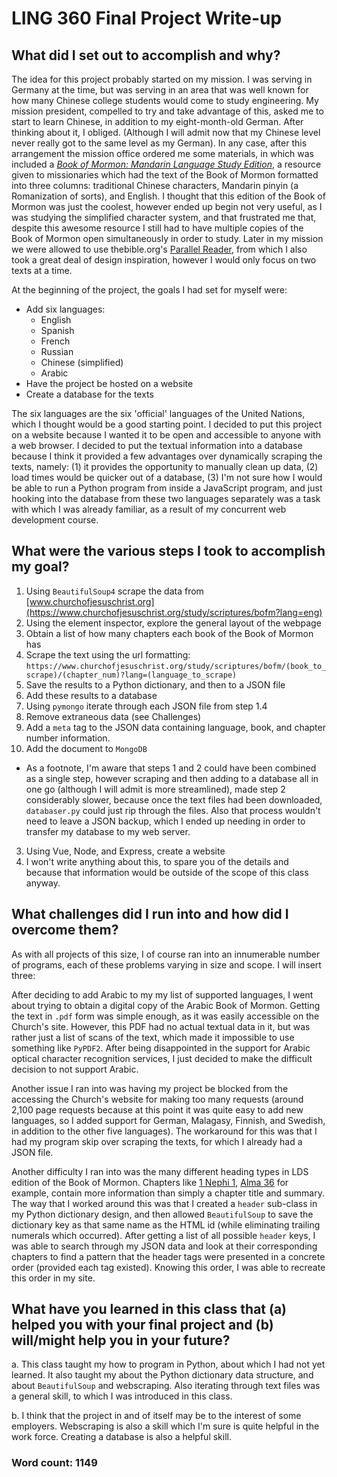 # LING 360 Final Project Write-up

## What did I set out to accomplish and why?
The idea for this project probably started on my mission. I was serving in Germany at the time, but was serving in an area that was well known for how many Chinese college students would come to study engineering. My mission president, compelled to try and take advantage of this, asked me to start to learn Chinese, in addition to my eight-month-old German. After thinking about it, I obliged. (Although I will admit now that my Chinese level never really got to the same level as my German). In any case, after this arrangement the mission office ordered me some materials, in which was included a [*Book of Mormon: Mandarin Language Study Edition*](https://media.ldscdn.org/pdf/lds-scriptures/book-of-mormon/book-of-mormon-language-study-edition-34406-cmn_eng.pdf), a resource given to missionaries which had the text of the Book of Mormon formatted into three columns: traditional Chinese characters, Mandarin pinyin (a Romanization of sorts), and English. I thought that this edition of the Book of Mormon was just the coolest, however ended up begin not very useful, as I was studying the simplified character system, and that frustrated me that, despite this awesome resource I still had to have multiple copies of the Book of Mormon open simultaneously in order to study. Later in my mission we were allowed to use thebible.org's [Parallel Reader](https://thebible.org/gt/index), from which I also took a great deal of design inspiration, however I would only focus on two texts at a time.

At the beginning of the project, the goals I had set for myself were:
* Add six languages:
  * English
  * Spanish
  * French
  * Russian
  * Chinese (simplified)
  * Arabic
* Have the project be hosted on a website
* Create a database for the texts

The six languages are the six 'official' languages of the United Nations, which I thought would be a good starting point. I decided to put this project on a website because I wanted it to be open and accessible to anyone with a web browser. I decided to put the textual information into a database because I think it provided a few advantages over dynamically scraping the texts, namely: (1) it provides the opportunity to manually clean up data, (2) load times would be quicker out of a database, (3) I'm not sure how I would be able to run a Python program from inside a JavaScript program, and just hooking into the database from these two languages separately was a task with which I was already familiar, as a result of my concurrent web development course.

## What were the various steps I took to accomplish my goal?
1. Using `BeautifulSoup4` scrape the data from [www.churchofjesuschrist.org](https://www.churchofjesuschrist.org/study/scriptures/bofm?lang=eng)
  1. Using the element inspector, explore the general layout of the webpage
  2. Obtain a list of how many chapters each book of the Book of Mormon has
  3. Scrape the text using the url formatting: `https://www.churchofjesuschrist.org/study/scriptures/bofm/(book_to_scrape)/(chapter_num)?lang=(language_to_scrape)`
  4. Save the results to a Python dictionary, and then to a JSON file
2. Add these results to a database
  1. Using `pymongo` iterate through each JSON file from step 1.4
  2. Remove extraneous data (see Challenges)
  3. Add a `meta` tag to the JSON data containing language, book, and chapter number information.
  4. Add the document to `MongoDB`
  * As a footnote, I'm aware that steps 1 and 2 could have been combined as a single step, however scraping and then adding to a database all in one go (although I will admit is more streamlined), made step 2 considerably slower, because once the text files had been downloaded, `databaser.py` could just rip through the files. Also that process wouldn't need to leave a JSON backup, which I ended up needing in order to transfer my database to my web server.
3. Using Vue, Node, and Express, create a website
  1. I won't write anything about this, to spare you of the details and because that information would be outside of the scope of this class anyway.

## What challenges did I run into and how did I overcome them?
As with all projects of this size, I of course ran into an innumerable number of programs, each of these problems varying in size and scope. I will insert three:

After deciding to add Arabic to my my list of supported languages, I went about trying to obtain a digital copy of the Arabic Book of Mormon. Getting the text in `.pdf` form was simple enough, as it was easily accessible on the Church's site. However, this PDF had no actual textual data in it, but was rather just a list of scans of the text, which made it impossible to use something like `PyPDF2`. After being disappointed in the support for Arabic optical character recognition services, I just decided to make the difficult decision to not support Arabic.

Another issue I ran into was having my project be blocked from the accessing the Church's website for making too many requests (around 2,100 page requests because at this point it was quite easy to add new languages, so I added support for German, Malagasy, Finnish, and Swedish, in addition to the other five languages). The workaround for this was that I had my program skip over scraping the texts, for which I already had a JSON file.

Another difficulty I ran into was the many different heading types in LDS edition of the Book of Mormon. Chapters like [1 Nephi 1](https://www.churchofjesuschrist.org/study/scriptures/bofm/1-ne/1?lang=eng), [Alma 36](https://www.churchofjesuschrist.org/study/scriptures/bofm/alma/36?lang=eng) for example, contain more information than simply a chapter title and summary. The way that I worked around this was that I created a `header` sub-class in my Python dictionary design, and then allowed `BeautifulSoup` to save the dictionary key as that same name as the HTML id (while eliminating trailing numerals which occurred). After getting a list of all possible `header` keys, I was able to search through my JSON data and look at their corresponding chapters to find a pattern that the header tags were presented in a concrete order (provided each tag existed). Knowing this order, I was able to recreate this order in my site.

## What have you learned in this class that (a) helped you with your final project and (b) will/might help you in your future?
a. This class taught my how to program in Python, about which I had not yet learned. It also taught my about the Python dictionary data structure, and about `BeautifulSoup` and webscraping. Also iterating through text files was a general skill, to which I was introduced in this class.

b. I think that the project in and of itself may be to the interest of some employers. Webscraping is also a skill which I'm sure is quite helpful in the work force. Creating a database is also a helpful skill.

### Word count: 1149
